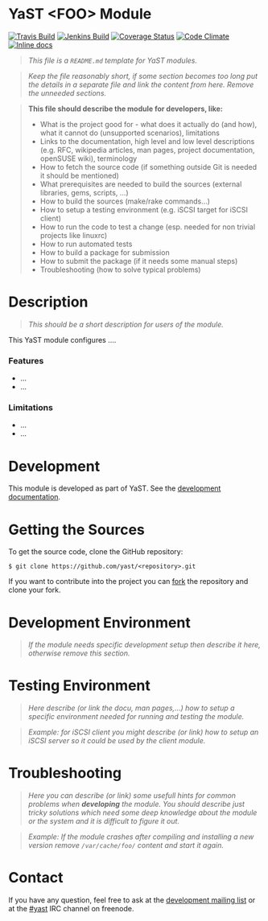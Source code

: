 
YaST &lt;FOO&gt; Module
=======================

<!-- Adapt the used badges, keep the order unchanged so it is unified for all repositories.
  To use the badges replace "foo" by the real repository name.  -->
[![Travis Build](https://travis-ci.org/yast/yast-foo.svg?branch=master)](https://travis-ci.org/yast/yast-foobar)
[![Jenkins Build](http://img.shields.io/jenkins/s/https/ci.opensuse.org/yast-foo-master.svg)](https://ci.opensuse.org/view/Yast/job/yast-foo-master/)
[![Coverage Status](https://img.shields.io/coveralls/yast/yast-foobar.svg)](https://coveralls.io/r/yast/yast-foobar?branch=master)
[![Code Climate](https://codeclimate.com/github/yast/yast-foobar/badges/gpa.svg)](https://codeclimate.com/github/yast/yast-foobar)
[![Inline docs](http://inch-ci.org/github/yast/yast-foobar.svg?branch=master)](http://inch-ci.org/github/yast/yast-foobar)

> *This file is a `README.md` template for YaST modules.*

>  *Keep the file reasonably short, if some section becomes too long put the details in
>  a separate file and link the content from here. Remove the unneeded sections.*

> **This file should describe the module for developers, like:**
> * What is the project good for - what does it actually do (and how),
>   what it cannot do (unsupported scenarios), limitations
> * Links to the documentation, high level and low level descriptions
>   (e.g. RFC, wikipedia articles, man pages, project documentation,
>   openSUSE wiki), terminology
> * How to fetch the source code (if something outside Git is needed it
>   should be mentioned)
> * What prerequisites are needed to build the sources (external
>   libraries, gems, scripts, …)
> * How to build the sources (make/rake commands…)
> * How to setup a testing environment (e.g. iSCSI target for iSCSI client)
> * How to run the code to test a change (esp. needed for non trivial
>   projects like linuxrc)
> * How to run automated tests
> * How to build a package for submission
> * How to submit the package (if it needs some manual steps)
> * Troubleshooting (how to solve typical problems) 


Description
============

> *This should be a short description for users of the module.*

This YaST module configures ....

### Features ###

- ...
- ...

### Limitations ###

- ...
- ...


Development
===========

This module is developed as part of YaST. See the
[development documentation](http://yastgithubio.readthedocs.org/en/latest/development/).


Getting the Sources
===================

To get the source code, clone the GitHub repository:

    $ git clone https://github.com/yast/<repository>.git

If you want to contribute into the project you can
[fork](https://help.github.com/articles/fork-a-repo/) the repository and clone your fork.


Development Environment
=======================

> *If the module needs specific development setup then describe it here,
> otherwise remove this section.*


Testing Environment
===================

> *Here describe (or link the docu, man pages,...) how to setup a specific environment
> needed for running and testing the module.*

> *Example: for iSCSI client you might describe (or link) how to setup an iSCSI server
> so it could be used by the client module.*


Troubleshooting
===============

> *Here you can describe (or link) some usefull hints for common problems when <b>developing</b> the module.
> You should describe just tricky solutions which need some deep knowledge about the module or
> the system and it is difficult to figure it out.*

> *Example: If the module crashes after compiling and installing a new version remove `/var/cache/foo/`
> content and start it again.*


Contact
=======

If you have any question, feel free to ask at the [development mailing
list](http://lists.opensuse.org/yast-devel/) or at the
[#yast](https://webchat.freenode.net/?channels=%23yast) IRC channel on freenode.
